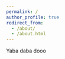 ```yaml
---
permalink: /
author_profile: true
redirect_from: 
  - /about/
  - /about.html
---
```


Yaba daba dooo

